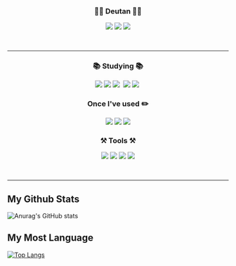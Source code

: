 <h3 align="center">🧑‍💻 Deutan 🧑‍💻</h3>
<p align="center">
  <img src="https://img.shields.io/badge/GitHub-gray?style=flat&logo=GitHub&logoColor=black"/>
  <img src="https://img.shields.io/badge/Notion-b4f5bd?style=flat&logo=Notion&logoColor=black"/>
  <a href="https://hits.seeyoufarm.com"><img src="https://hits.seeyoufarm.com/api/count/incr/badge.svg?url=https%3A%2F%2Fgithub.com%2FDeutan99&count_bg=%2379C83D&title_bg=%23555555&icon=&icon_color=%23E7E7E7&title=hits&edge_flat=false"/></a>
</p>
</br>

-----
<h3 align="center">📚 Studying 📚</h3>
<p align="center">
  <img src="https://img.shields.io/badge/html5-E34F26?style=flat&logo=html5&logoColor=white">
  <img src="https://img.shields.io/badge/css-1572B6?style=flate&logo=css3&logoColor=white">
  <img src="https://img.shields.io/badge/JavaScript-F7DF1E?style=flat&logo=JavaScript&logoColor=white"/></a>&nbsp</a>
  <img src="https://img.shields.io/badge/React-61DAFB?style=flat&logo=react&logoColor=black">
  <img src="https://img.shields.io/badge/Python-white?style=flat&logo=Python&logoColor=#3776AB"/></a>&nbsp
</p>
<h3 align="center"> Once I've used ✏️</h3>
<p align="center">
  <img src="https://img.shields.io/badge/Java-007396?style=flat&logo=Java&logoColor=white"> 
  <img src="https://img.shields.io/badge/firebase-FFCA28?style=flat&logo=firebase&logoColor=white">
  <img src="https://img.shields.io/badge/React_Native-61DAFB?style=flat&logo=react&logoColor=black">
</p>

<h3 align="center"> ⚒️ Tools ⚒️ </h3>
<p align="center">
  <img src="https://img.shields.io/badge/GitHub-gray?style=flat&logo=GitHub&logoColor=black"/>
  <img src="https://img.shields.io/badge/Figma-F24E1E?style=flat&logo=Figma&logoColor=white"/>
  <img src="https://img.shields.io/badge/Discord-5865F2?style=flat&logo=Discord&logoColor=white"/>
  <img src="https://img.shields.io/badge/Visual_Studio_Code-007ACC?style=flat&logo=VisualStudioCode&logoColor=white"/>
</p>

</br>

---
<h2>My Github Stats</h2>

![Anurag's GitHub stats](https://github-readme-stats.vercel.app/api?username=Deutan99&theme=dark&show_icons=true)

<h2>My Most Language</h2>

[![Top Langs](https://github-readme-stats.vercel.app/api/top-langs/?username=Deutan99&layout=compact)](https://github.com/Deutan99)
